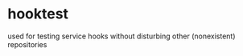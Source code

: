 hooktest
========

used for testing service hooks without disturbing other (nonexistent) repositories
